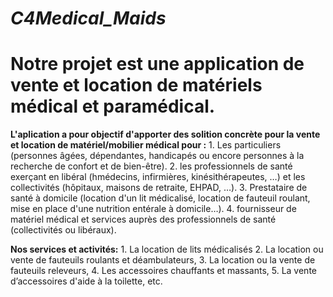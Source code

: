# *C4Medical_Maids*
# Notre projet est une application de vente et location de matériels médical et paramédical.


**L'aplication a pour objectif d'apporter des solition concrète pour la vente et location de matériel/mobilier médical pour :** 
       1. Les particuliers (personnes âgées, dépendantes, handicapés ou encore personnes à la recherche de confort et de bien-être). 
       2. les professionnels de santé exerçant en libéral (hmédecins, infirmières, kinésithérapeutes, …) et les collectivités (hôpitaux, maisons de                       retraite, EHPAD, …).
       3. Prestataire de santé à domicile (location d'un lit médicalisé, location de fauteuil roulant, mise en place d'une nutrition entérale à                            domicile…).                                                                                                                                                  4. fournisseur de matériel médical et services auprès des professionnels de santé (collectivités ou libéraux).
                
**Nos services et activités:**
 	     1. La location de lits médicalisés
 	     2. La location ou vente de fauteuils roulants et déambulateurs,
 	     3. La location ou la vente de fauteuils releveurs,
 	     4. Les accessoires chauffants et massants,
 	     5. La vente d’accessoires d'aide à la toilette, etc.

